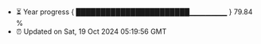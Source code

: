 - ⏳ Year progress { ███████████████████████▁▁▁▁▁▁▁ } 79.84 %
- ⏰ Updated on Sat, 19 Oct 2024 05:19:56 GMT

